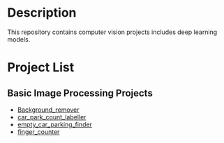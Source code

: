 # Description
This repository contains computer vision projects includes deep learning models.

# Project List
## Basic Image Processing Projects
- [Background_remover](Background_remover)
- [car_park_count_labeller](car_park_count_labeller)
- [empty_car_parking_finder](empty_car_parking_finder)
- [finger_counter](finger_counter)
